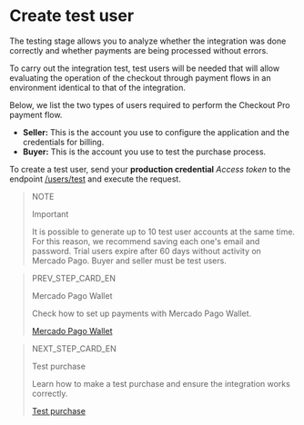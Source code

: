 # Create test user
 
The testing stage allows you to analyze whether the integration was done correctly and whether payments are being processed without errors.
 
To carry out the integration test, test users will be needed that will allow evaluating the operation of the checkout through payment flows in an environment identical to that of the integration.
 
Below, we list the two types of users required to perform the Checkout Pro payment flow.
 
* **Seller:** This is the account you use to configure the application and the credentials for billing.
* **Buyer:** This is the account you use to test the purchase process.
 
To create a test user, send your **production credential** _Access token_ to the endpoint [/users/test](https://www.mercadopago[FAKER][URL][DOMAIN]/developers/en/reference/test_user/_users_test_user/post) and execute the request.
 
> NOTE
>
> Important
>
> It is possible to generate up to 10 test user accounts at the same time. For this reason, we recommend saving each one's email and password. Trial users expire after 60 days without activity on Mercado Pago. Buyer and seller must be test users.

> PREV_STEP_CARD_EN
>
> Mercado Pago Wallet   
>
> Check how to set up payments with Mercado Pago Wallet. 
>
> [Mercado Pago Wallet](/developers/en/docs/checkout-pro/checkout-customization/mp-wallet)

> NEXT_STEP_CARD_EN
>
> Test purchase
>
> Learn how to make a test purchase and ensure the integration works correctly.  
>
> [Test purchase](/developers/en/docs/checkout-pro/integration-test/test-purchase)